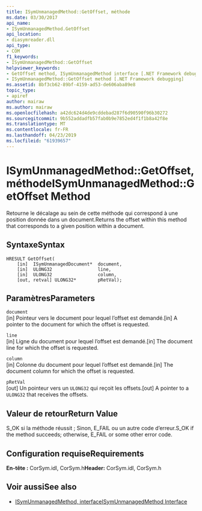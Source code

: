 ```yaml
---
title: ISymUnmanagedMethod::GetOffset, méthode
ms.date: 03/30/2017
api_name:
- ISymUnmanagedMethod.GetOffset
api_location:
- diasymreader.dll
api_type:
- COM
f1_keywords:
- ISymUnmanagedMethod::GetOffset
helpviewer_keywords:
- GetOffset method, ISymUnmanagedMethod interface [.NET Framework debugging]
- ISymUnmanagedMethod::GetOffset method [.NET Framework debugging]
ms.assetid: 8bf3cb62-89bf-4159-ad53-de606aba89e8
topic_type:
- apiref
author: mairaw
ms.author: mairaw
ms.openlocfilehash: a42dc624d4de9cddebad287f6d90590f96b30272
ms.sourcegitcommit: 9b552addadfb57fab0b9e7852ed4f1f1b8a42f8e
ms.translationtype: MT
ms.contentlocale: fr-FR
ms.lasthandoff: 04/23/2019
ms.locfileid: "61939657"
---
```

# <a name="isymunmanagedmethodgetoffset-method"></a><span data-ttu-id="e7380-102">ISymUnmanagedMethod::GetOffset, méthode</span><span class="sxs-lookup"><span data-stu-id="e7380-102">ISymUnmanagedMethod::GetOffset Method</span></span>
<span data-ttu-id="e7380-103">Retourne le décalage au sein de cette méthode qui correspond à une position donnée dans un document.</span><span class="sxs-lookup"><span data-stu-id="e7380-103">Returns the offset within this method that corresponds to a given position within a document.</span></span>  
  
## <a name="syntax"></a><span data-ttu-id="e7380-104">Syntaxe</span><span class="sxs-lookup"><span data-stu-id="e7380-104">Syntax</span></span>  
  
```  
HRESULT GetOffset(  
    [in]  ISymUnmanagedDocument*  document,  
    [in]  ULONG32                 line,  
    [in]  ULONG32                 column,  
    [out, retval] ULONG32*        pRetVal);  
```  
  
## <a name="parameters"></a><span data-ttu-id="e7380-105">Paramètres</span><span class="sxs-lookup"><span data-stu-id="e7380-105">Parameters</span></span>  
 `document`  
 <span data-ttu-id="e7380-106">[in] Pointeur vers le document pour lequel l’offset est demandé.</span><span class="sxs-lookup"><span data-stu-id="e7380-106">[in] A pointer to the document for which the offset is requested.</span></span>  
  
 `line`  
 <span data-ttu-id="e7380-107">[in] Ligne du document pour lequel l’offset est demandé.</span><span class="sxs-lookup"><span data-stu-id="e7380-107">[in] The document line for which the offset is requested.</span></span>  
  
 `column`  
 <span data-ttu-id="e7380-108">[in] Colonne du document pour lequel l’offset est demandé.</span><span class="sxs-lookup"><span data-stu-id="e7380-108">[in] The document column for which the offset is requested.</span></span>  
  
 `pRetVal`  
 <span data-ttu-id="e7380-109">[out] Un pointeur vers un `ULONG32` qui reçoit les offsets.</span><span class="sxs-lookup"><span data-stu-id="e7380-109">[out] A pointer to a `ULONG32` that receives the offsets.</span></span>  
  
## <a name="return-value"></a><span data-ttu-id="e7380-110">Valeur de retour</span><span class="sxs-lookup"><span data-stu-id="e7380-110">Return Value</span></span>  
 <span data-ttu-id="e7380-111">S_OK si la méthode réussit ; Sinon, E_FAIL ou un autre code d’erreur.</span><span class="sxs-lookup"><span data-stu-id="e7380-111">S_OK if the method succeeds; otherwise, E_FAIL or some other error code.</span></span>  
  
## <a name="requirements"></a><span data-ttu-id="e7380-112">Configuration requise</span><span class="sxs-lookup"><span data-stu-id="e7380-112">Requirements</span></span>  
 <span data-ttu-id="e7380-113">**En-tête :** CorSym.idl, CorSym.h</span><span class="sxs-lookup"><span data-stu-id="e7380-113">**Header:** CorSym.idl, CorSym.h</span></span>  
  
## <a name="see-also"></a><span data-ttu-id="e7380-114">Voir aussi</span><span class="sxs-lookup"><span data-stu-id="e7380-114">See also</span></span>

- [<span data-ttu-id="e7380-115">ISymUnmanagedMethod, interface</span><span class="sxs-lookup"><span data-stu-id="e7380-115">ISymUnmanagedMethod Interface</span></span>](../../../../docs/framework/unmanaged-api/diagnostics/isymunmanagedmethod-interface.md)
